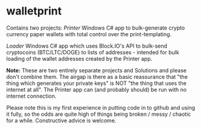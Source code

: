 # walletprint
Contains two projects:
*Printer*
Windows C# app to bulk-generate crypto currency paper wallets with total control over the print-templating.

*Loader*
Windows C# app which uses Block.IO's API to bulk-send cryptocoins (BTC/LTC/DOGE) to lists of addresses - intended for bulk loading of the wallet addresses created by the Printer app.

**Note:** These are two entirely separate projects and Solutions and please don't combine them. The airgap is there as a basic reassurance that "the thing which generates your private keys" is NOT "the thing that uses the internet at all". The Printer app can (and probably should) be run with no internet connection.

Please note this is my first experience in putting code in to github and using it fully, so the odds are quite high of things being broken / messy / chaotic for a while. Constructive advice is welcome.
